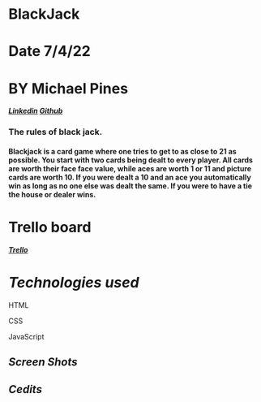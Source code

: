 # BlackJack

# Date 7/4/22

# BY Michael Pines

**_[Linkedin](https://www.linkedin.com/in/michael-pines-99a541239/) [Github](https://github.com/smyp1)_**

### The rules of black jack.

#### Blackjack is a card game where one tries to get to as close to 21 as possible. You start with two cards being dealt to every player. All cards are worth their face face value, while aces are worth 1 or 11 and picture cards are worth 10. If you were dealt a 10 and an ace you automatically win as long as no one else was dealt the same. If you were to have a tie the house or dealer wins.

# Trello board

**_[Trello](https://trello.com/b/WOVtuMI8/blackjack)_**

# **_Technologies used_**

HTML

CSS

JavaScript

## **_Screen Shots_**

## **_Cedits_**
